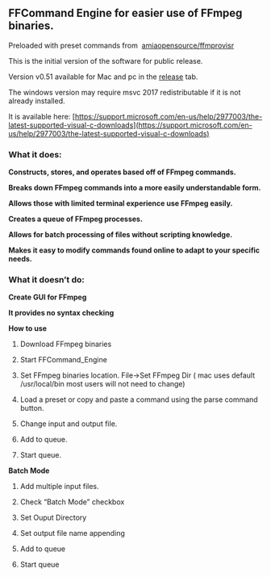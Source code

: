 ## FFCommand Engine for easier use of FFmpeg binaries.

Preloaded with preset commands from  [amiaopensource/ffmprovisr](https://github.com/amiaopensource/ffmprovisr)

This is the initial version of the software for public release.

Version v0.51 available for Mac and pc in the [release]( https://github.com/ColorlabMD/FFCommand_Engine/releases) tab.

The windows version may require msvc 2017 redistributable if it is not already installed. 

It is available here: [https://support.microsoft.com/en-us/help/2977003/the-latest-supported-visual-c-downloads](https://support.microsoft.com/en-us/help/2977003/the-latest-supported-visual-c-downloads)

### **What it does:**

**Constructs, stores, and operates based off of FFmpeg commands.**

**Breaks down FFmpeg commands into a more easily understandable form.**

**Allows those with limited terminal experience use FFmpeg easily.**

**Creates a queue of FFmpeg processes.**

**Allows for batch processing of files without scripting knowledge.**

**Makes it easy to modify commands found online to adapt to your specific needs.**

### **What it doesn’t do:**

**Create GUI for FFmpeg**

**It provides no syntax checking**




**How to use**

1. Download FFmpeg binaries

2. Start FFCommand_Engine

3. Set FFmpeg binaries location. File-&gt;Set FFmpeg Dir ( mac uses default /usr/local/bin most users will not need to change)

4. Load a preset or copy and paste a command using the parse command button.

5. Change input and output file.

6. Add to queue.

7. Start queue.

**Batch Mode**

1. Add multiple input files.

2. Check “Batch Mode” checkbox

3. Set Ouput Directory

4. Set output file name appending

5. Add to queue

6. Start queue
